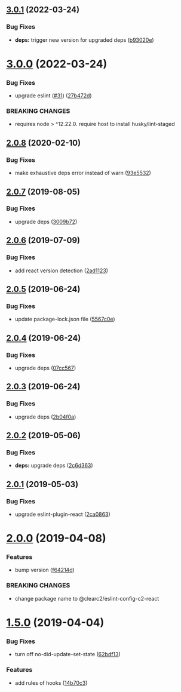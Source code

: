 ## [3.0.1](https://github.com/ClearC2/eslint-config-c2-react/compare/v3.0.0...v3.0.1) (2022-03-24)


### Bug Fixes

* **deps:** trigger new version for upgraded deps ([b93020e](https://github.com/ClearC2/eslint-config-c2-react/commit/b93020e))

# [3.0.0](https://github.com/ClearC2/eslint-config-c2-react/compare/v2.0.8...v3.0.0) (2022-03-24)


### Bug Fixes

* upgrade eslint ([#31](https://github.com/ClearC2/eslint-config-c2-react/issues/31)) ([27b472d](https://github.com/ClearC2/eslint-config-c2-react/commit/27b472d))


### BREAKING CHANGES

* requires node > ^12.22.0. require host to install husky/lint-staged

## [2.0.8](https://github.com/ClearC2/eslint-config-c2-react/compare/v2.0.7...v2.0.8) (2020-02-10)


### Bug Fixes

* make exhaustive deps error instead of warn ([93e5532](https://github.com/ClearC2/eslint-config-c2-react/commit/93e5532))

## [2.0.7](https://github.com/ClearC2/eslint-config-c2-react/compare/v2.0.6...v2.0.7) (2019-08-05)


### Bug Fixes

* upgrade deps ([3009b72](https://github.com/ClearC2/eslint-config-c2-react/commit/3009b72))

## [2.0.6](https://github.com/ClearC2/eslint-config-c2-react/compare/v2.0.5...v2.0.6) (2019-07-09)


### Bug Fixes

* add react version detection ([2ad1123](https://github.com/ClearC2/eslint-config-c2-react/commit/2ad1123))

## [2.0.5](https://github.com/ClearC2/eslint-config-c2-react/compare/v2.0.4...v2.0.5) (2019-06-24)


### Bug Fixes

* update package-lock.json file ([5567c0e](https://github.com/ClearC2/eslint-config-c2-react/commit/5567c0e))

## [2.0.4](https://github.com/ClearC2/eslint-config-c2-react/compare/v2.0.3...v2.0.4) (2019-06-24)


### Bug Fixes

* upgrade deps ([07cc567](https://github.com/ClearC2/eslint-config-c2-react/commit/07cc567))

## [2.0.3](https://github.com/ClearC2/eslint-config-c2-react/compare/v2.0.2...v2.0.3) (2019-06-24)


### Bug Fixes

* upgrade deps ([2b04f0a](https://github.com/ClearC2/eslint-config-c2-react/commit/2b04f0a))

## [2.0.2](https://github.com/ClearC2/eslint-config-c2-react/compare/v2.0.1...v2.0.2) (2019-05-06)


### Bug Fixes

* **deps:** upgrade deps ([2c6d363](https://github.com/ClearC2/eslint-config-c2-react/commit/2c6d363))

## [2.0.1](https://github.com/ClearC2/eslint-config-c2-react/compare/v2.0.0...v2.0.1) (2019-05-03)


### Bug Fixes

* upgrade eslint-plugin-react ([2ca0863](https://github.com/ClearC2/eslint-config-c2-react/commit/2ca0863))

# [2.0.0](https://github.com/ClearC2/eslint-config-c2-react/compare/v1.5.0...v2.0.0) (2019-04-08)


### Features

* bump version ([f64214d](https://github.com/ClearC2/eslint-config-c2-react/commit/f64214d))


### BREAKING CHANGES

* change package name to @clearc2/eslint-config-c2-react

# [1.5.0](https://github.com/ClearC2/eslint-config-c2-react/compare/v1.4.5...v1.5.0) (2019-04-04)


### Bug Fixes

* turn off no-did-update-set-state ([62bdf13](https://github.com/ClearC2/eslint-config-c2-react/commit/62bdf13))


### Features

* add rules of hooks ([14b70c3](https://github.com/ClearC2/eslint-config-c2-react/commit/14b70c3))
